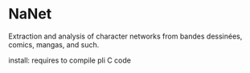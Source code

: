 # NaNet
Extraction and analysis of character networks from bandes dessinées, comics, mangas, and such.






install: requires to compile pli C code
